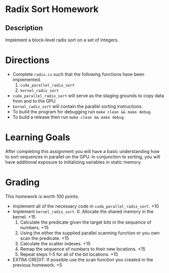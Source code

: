# Radix Sort Homework

## Description
Implement a block-level radix sort on a set of integers. 

# Directions
  - Complete `radix.cu` such that the following functions have been implemented. 
    1. `cuda_parallel_radix_sort` 
    2. `kernel_radix_sort`
  - `cuda_parallel_radix_sort` will serve as the staging grounds to copy data from and to the GPU. 
  - `kernel_radix_sort` will contain the parallel sorting instructions. 
  - To build the program for debugging run `make clean && make debug`. 
  - To build a release then run `make clean && make debug`. 

# Learning Goals

After completing this assignment you will have a basic understanding how to sort sequences in parallel on the GPU. In conjunction to sorting, you will have additional exposure to initializing variables in static memory.

# Grading

This homework is worth 100 points. 

  - Implement all of the necessary code in `cuda_parallel_radix_sort`. +10
  - Implement `kernel_radix_sort`.
    0. Allocate the shared memory in the kernel. +15
    1. Calculate the predicate given the target bits in the sequence of numbers. +15
    2. Using the either the supplied parallel scanning function or you own scan the predicate. +15
    3. Calculate the scatter indexes. +15
    4. Remap the sequence of numbers to their new locations. +15
    5. Repeat steps 1-5 for all of the bit locations. +15
  - EXTRA CREDIT: If possible use the scan function you created in the previous homework. +5


